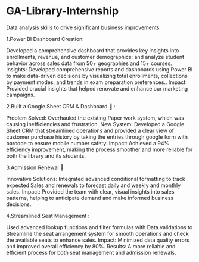 # GA-Library-Internship

Data analysis skills to drive significant business improvements

1.Power BI Dashboard Creation:

Developed a comprehensive dashboard that provides key insights into enrollments, revenue, and customer demographics: and analyze student behavior across sales data from 50+ geographies and 15+ courses. Insights: Developed comprehensive reports and dashboards using Power BI to make data-driven decisions by visualizing total enrollments, collections by payment modes, and trends in exam preparation preferences.. Impact: Provided crucial insights that helped renovate and enhance our marketing campaigns.

2.Built a Google Sheet CRM & Dashboard 🔧 :

Problem Solved: Overhauled the existing Paper work system, which was causing inefficiencies and frustration. New System: Developed a Google Sheet CRM that streamlined operations and provided a clear view of customer purchase history by taking the entries through google form with barcode to ensure mobile number safety. Impact: Achieved a 94% efficiency improvement, making the process smoother and more reliable for both the library and its students.

3.Admission Renewal 🔧 : 

Innovative Solutions: Integrated advanced conditional formatting to track expected Sales and renewals to forecast daily and weekly and monthly sales. Impact: Provided the team with clear, visual insights into sales patterns, helping to anticipate demand and make informed business decisions.

4.Streamlined Seat Management :

Used advanced lookup functions and filter formulas with Data validations to Streamline the seat arrangement system for smooth operations and check the available seats to enhance sales. Impact: Minimized data quality errors and improved overall efficiency by 80%. Results: A more reliable and efficient process for both seat management and admission renewals.
